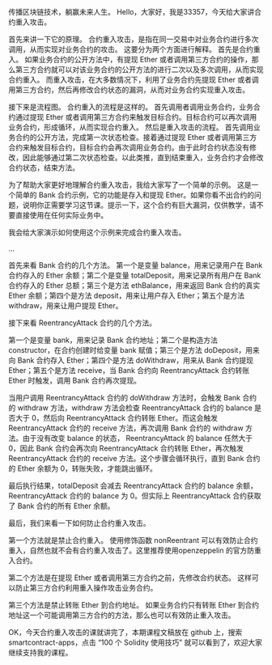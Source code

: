 传播区块链技术，躺赢未来人生。
Hello，大家好，我是33357，今天给大家讲合约重入攻击。

首先来讲一下它的原理。
合约重入攻击，是指在同一交易中对业务合约进行多次调用，从而实现对业务合约的攻击。
这要分为两个方面进行解释。
首先是合约重入。
如果业务合约的公开方法中，有提现 Ether 或者调用第三方合约的操作，那么第三方合约就可以对该业务合约的公开方法的进行二次以及多次调用，从而实现合约重入。
而重入攻击，在大多数情况下，利用了业务合约先提现 Ether 或者调用第三方合约，然后再修改合约状态的漏洞，从而对业务合约实现重入攻击。

接下来是流程图。
合约重入的流程是这样的。
首先调用者调用业务合约，业务合约通过提现 Ether 或者调用第三方合约来触发目标合约。目标合约可以再次调用业务合约，形成循环，从而实现合约重入。
然后是重入攻击的流程。
首先调用业务合约的公开方法，完成第一次状态检查。接着通过提现 Ether 或者调用第三方合约来触发目标合约，目标合约会再次调用业务合约。由于此时合约状态没有修改，因此能够通过第二次状态检查。以此类推，直到结束重入，业务合约才会修改合约状态，结束方法。

为了帮助大家更好地理解合约重入攻击，我给大家写了一个简单的示例。
这是一个简单的 Bank 合约示例，它的功能是存入和提现 Ether。如果你看不出合约的问题，说明你正需要学习这节课。提示一下，这个合约有巨大漏洞，仅供教学，请不要直接使用在任何实际业务中。

我会给大家演示如何使用这个示例来完成合约重入攻击。

...

首先来看 Bank 合约的几个方法。
第一个是变量 balance，用来记录用户在 Bank 合约存入的 Ether 余额；第二个是变量 totalDeposit，用来记录所有用户在 Bank 合约存入的 Ether 总额；第三个是方法 ethBalance，用来返回 Bank 合约的真实 Ether 余额；第四个是方法 deposit，用来让用户存入 Ether；第五个是方法 withdraw，用来让用户提现 Ether。

接下来看 ReentrancyAttack 合约的几个方法。

第一个是变量 bank，用来记录 Bank 合约地址；第二个是构造方法 constructor，在合约创建时给变量 bank 赋值；第三个是方法 doDeposit，用来向 Bank 合约存入 Ether；第四个是方法 doWithdraw，用来从 Bank 合约提现 Ether；第五个是方法 receive，当 Bank 合约向 ReentrancyAttack 合约转账 Ether 时触发，调用 Bank 合约再次提现。

当用户调用 ReentrancyAttack 合约的 doWithdraw 方法时，会触发 Bank 合约的 withdraw 方法，withdraw 方法会检查 ReentrancyAttack 合约的 balance 是否大于 0，然后向 ReentrancyAttack 合约转账 Ether。而这会触发 ReentrancyAttack 合约的 receive 方法，再次调用 Bank 合约的 withdraw 方法。由于没有改变 balance 的状态， ReentrancyAttack 的 balance 任然大于 0，因此 Bank 合约会再次向 ReentrancyAttack 合约转账 Ether，再次触发 ReentrancyAttack 合约的 receive 方法。这个步骤会循环执行，直到 Bank 合约的 Ether 余额为 0，转账失败，才能跳出循环。

最后执行结果，totalDeposit 会减去 ReentrancyAttack 合约的 balance 余额，ReentrancyAttack 合约的 balance 为 0。但实际上 ReentrancyAttack 合约获取了 Bank 合约的所有 Ether 余额。

最后，我们来看一下如何防止合约重入攻击。

第一个方法就是禁止合约重入。
使用修饰函数 nonReentrant 可以有效防止合约重入，自然也就不会有合约重入攻击了。这里推荐使用openzeppelin 的官方防重入合约。

第二个方法是在提现 Ether 或者调用第三方合约之前，先修改合约状态。
这样可以防止第三方合约利用重入操作攻击业务合约。

第三个方法是禁止转账 Ether 到合约地址。
如果业务合约只有转账 Ether 到合约地址这一个可能调用第三方合约的方法，那么也可以有效防止重入攻击。

OK，今天合约重入攻击的课就讲完了，本期课程文稿放在 github 上，搜索smartcontract-apps，点击 “100 个 Solidity 使用技巧” 就可以看到了，欢迎大家继续支持我的课程。